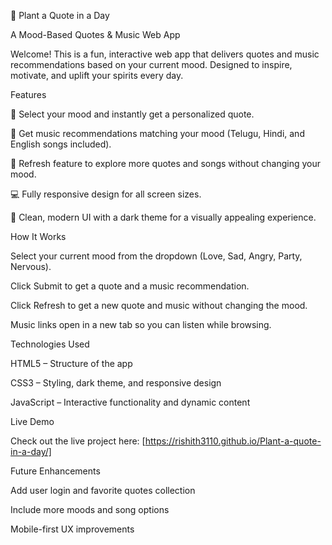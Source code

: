 🌱 Plant a Quote in a Day

A Mood-Based Quotes & Music Web App

Welcome! This is a fun, interactive web app that delivers quotes and music recommendations based on your current mood. Designed to inspire, motivate, and uplift your spirits every day.

Features

🌟 Select your mood and instantly get a personalized quote.

🎵 Get music recommendations matching your mood (Telugu, Hindi, and English songs included).

🔄 Refresh feature to explore more quotes and songs without changing your mood.

💻 Fully responsive design for all screen sizes.

🎨 Clean, modern UI with a dark theme for a visually appealing experience.

How It Works

Select your current mood from the dropdown (Love, Sad, Angry, Party, Nervous).

Click Submit to get a quote and a music recommendation.

Click Refresh to get a new quote and music without changing the mood.

Music links open in a new tab so you can listen while browsing.

Technologies Used

HTML5 – Structure of the app

CSS3 – Styling, dark theme, and responsive design

JavaScript – Interactive functionality and dynamic content

Live Demo

Check out the live project here: [https://rishith3110.github.io/Plant-a-quote-in-a-day/]

Future Enhancements

Add user login and favorite quotes collection

Include more moods and song options

Mobile-first UX improvements
